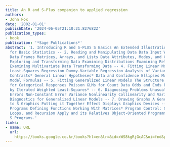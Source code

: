 ```yaml
---
title: An R and S-Plus companion to applied regression
authors:
- John Fox
date: '2002-01-01'
publishDate: '2024-06-05T21:10:21.827682Z'
publication_types:
- book
publication: '*Sage Publications*'
abstract: '1. Introducing R and S-PLUS S Basics An Extended Illustration S Functions
  for Basic Statistics -- 2. Reading and Manipulating Data Data Input Working with
  Data Frames Matrices, Arrays, and Lists Data Attributes, Modes, and Classes -- 3.
  Exploring and Transforming Data Examining Distributions Examining Relationships
  Examining Multivariate Data Transforming Data -- 4. Fitting Linear Models Linear
  Least-Squares Regression Dummy-Variable Regression Analysis of Variance Models User-Specified
  Contrasts* General Linear Hypotheses* Data and Confidence Ellipses More on 1m and
  Model Formulas -- 5. Fitting Generalized Linear Models The Structure of GLMs Models
  for Categorical Responses Poisson GLMs for Count Data Odds and Ends Fitting GLMs
  by Iterated Weighted Least-Squares* -- 6. Diagnosing Problems Unusual Data Non-Normal
  Errors Non-Constant Error Variance Nonlinearity Collinearity and Variable Selection
  Diagnostics for Generalized Linear Models -- 7. Drawing Graphs A General Approach
  to S Graphics Putting it Together Effect Displays Graphics Devices -- 8. Writing
  Programs Defining Functions Working With Matrices* Program Control: Conditionals,
  Loops, and Recursion Apply and its Relatives Object-Oriented Programming in S* Writing
  S Programs.'
links:
- name: URL
  url: 
    https://books.google.co.kr/books?hl=en&lr=&id=xWS8kgRjGcAC&oi=fnd&pg=PR9&dq=An+R+and+S-PLUS+Companion+to+Applied+Regression&ots=o7uxqDGpQ8&sig=D9i0NNR2ns4y5zjPrkyuyv0dg8o#v=onepage&q=An%20R%20and%20S-PLUS%20Companion%20to%20Applied%20Regression&f=false
---
```

